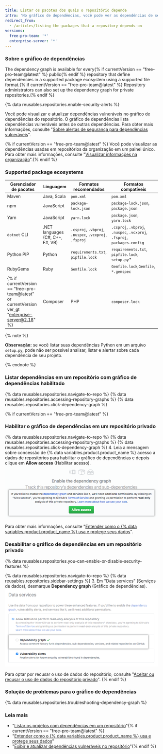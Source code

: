 ```yaml
---
title: Listar os pacotes dos quais o repositório depende
intro: 'No gráfico de dependências, você pode ver as dependências de seu projeto, assim como quaisquer vulnerabilidades detectadas.'
redirect_from:
  - /articles/listing-the-packages-that-a-repository-depends-on
versions:
  free-pro-team: '*'
  enterprise-server: '*'
---
```


### Sobre o gráfico de dependências

The dependency graph is available for every{% if currentVersion == "free-pro-team@latest" %} public{% endif %} repository that define dependencies in a supported package ecosystem using a supported file format.{% if currentVersion == "free-pro-team@latest" %} Repository administrators can also set up the dependency graph for private repositories.{% endif %}

{% data reusables.repositories.enable-security-alerts %}

Você pode visualizar e atualizar dependências vulneráveis no gráfico de dependências do repositório. O gráfico de dependências lista dependências vulneráveis antes de outras dependências. Para obter mais informações, consulte "[Sobre alertas de segurança para dependências vulneráveis](/articles/about-security-alerts-for-vulnerable-dependencies)".

{% if currentVersion == "free-pro-team@latest" %}
Você pode visualizar as dependências usadas em repositórios da organização em um painel único. Para obter mais informações, consulte "[Visualizar informações na organização](/articles/viewing-insights-for-your-organization#viewing-organization-dependency-insights)".{% endif %}

### Supported package ecosystems

| Gerenciador de pacotes | Linguagem                        | Formatos recomendados                                  | Formatos compatíveis                                                      |
| ---------------------- | -------------------------------- | ------------------------------------------------------ | ------------------------------------------------------------------------- |
| Maven                  | Java, Scala                      | `pom.xml`                                              | `pom.xml`                                                                 |
| npm                    | JavaScript                       | `package-lock.json`                                    | `package-lock.json`, `package.json`                                       |
| Yarn                   | JavaScript                       | `yarn.lock`                                            | `package.json`, `yarn.lock`                                               |
| `dotnet` CLI           | .NET languages (C#, C++, F#, VB) | `.csproj`, `.vbproj`, `.nuspec`, `.vcxproj`, `.fsproj` | `.csproj`, `.vbproj`, `.nuspec`, `.vcxproj`, `.fsproj`, `packages.config` |
| Python PIP             | Python                           | `requirements.txt`, `pipfile.lock`                     | `requirements.txt`, `pipfile.lock`, `setup.py`*                           |
| RubyGems               | Ruby                             | `Gemfile.lock`                                         | `Gemfile.lock`,`Gemfile`, `*.gemspec`                                     |
{% if currentVersion == "free-pro-team@latest" or currentVersion ver_gt "enterprise-server@2.18" %}| Composer             | PHP           | `composer.lock` | `composer.json`, `composer.lock` |{% endif %}

{% note %}

**Observação:** se você listar suas dependências Python em um arquivo `setup.py`, pode não ser possível analisar, listar e alertar sobre cada dependência de seu projeto.

{% endnote %}

### Listar dependências em um repositório com gráfico de dependências habilitado

{% data reusables.repositories.navigate-to-repo %}
{% data reusables.repositories.accessing-repository-graphs %}
{% data reusables.repositories.click-dependency-graph %}

{% if currentVersion == "free-pro-team@latest" %}
### Habilitar o gráfico de dependências em um repositório privado

{% data reusables.repositories.navigate-to-repo %}
{% data reusables.repositories.accessing-repository-graphs %}
{% data reusables.repositories.click-dependency-graph %}
4. Leia a mensagem sobre concessão de {% data variables.product.product_name %} acesso a dados de repositórios para habilitar o gráfico de dependências e depois clique em **Allow access** (Habilitar acesso). ![Botão para permitir acesso a dados do repositório para habilitar o gráfico de dependências](/assets/images/help/repository/dependency-graph-allow-access-button.png)

Para obter mais informações, consulte "[Entender como o {% data variables.product.product_name %} usa e protege seus dados](/categories/understanding-how-github-uses-and-protects-your-data)".

### Desabilitar o gráfico de dependências em um repositório privado

{% data reusables.repositories.you-can-enable-or-disable-security-features %}

{% data reusables.repositories.navigate-to-repo %}
{% data reusables.repositories.sidebar-settings %}
3. Em "Data services" (Serviços de dados), desmarque **Dependency graph** (Gráfico de dependências). ![Caixa de seleção para desabilitar o gráfico de dependências](/assets/images/help/repository/private-repo-data-use-dependency-graph-disabled.png)

Para optar por recusar o uso de dados do repositório, consulte "[Aceitar ou recusar o uso de dados do repositório privado](/articles/opting-into-or-out-of-data-use-for-your-private-repository)".
{% endif %}

### Solução de problemas para o gráfico de dependências

{% data reusables.repositories.troubleshooting-dependency-graph %}

### Leia mais

- "[Listar os projetos com dependências em um repositório](/articles/listing-the-projects-that-depend-on-a-repository)"{% if currentVersion == "free-pro-team@latest" %}
- "[Entender como o {% data variables.product.product_name %} usa e protege seus dados](/categories/understanding-how-github-uses-and-protects-your-data)"
- "[Exibir e atualizar dependências vulneráveis no repositório](/articles/viewing-and-updating-vulnerable-dependencies-in-your-repository)"{% endif %}
